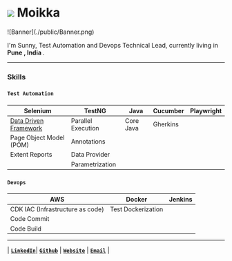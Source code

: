 <h1><img src="https://emojis.slackmojis.com/emojis/images/1531849430/4246/blob-sunglasses.gif?1531849430" width="30"/>  Moikka </h1>
![Banner](./public/Banner.png)


<p>I'm Sunny, Test Automation and Devops Technical Lead, currently living in <b>Pune , India </b>.</p>


***
### Skills
#### `Test Automation`
| Selenium | TestNG | Java | Cucumber | Playwright |
| -- | -- | -- | -- | -- |
| [Data Driven Framework](https://github.com/sunnyRavindra/DataDrivenFramework) | Parallel Execution | Core Java | Gherkins |
| Page Object Model (POM) | Annotations | 
| Extent Reports | Data Provider |  
|  | Parametrization |

#### `Devops`
| AWS | Docker | Jenkins | 
| -- | -- | -- |
| CDK IAC (Infrastructure as code) | Test Dockerization |
| Code Commit | 
| Code Build |  

***
| [**`LinkedIn`**](https://www.linkedin.com/in/sunnybharne)| [**`Github`**](https://github.com/sunnyRavindra/sunnyRavindra) | [**`Website`**](https://www.botcat.org) | [**`Email`**](sunny.bharne.devops@gmail.com) |


